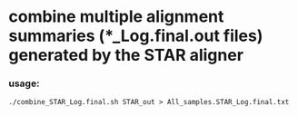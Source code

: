 # combine multiple alignment summaries (*_Log.final.out files) generated by the STAR aligner
### usage:
```
./combine_STAR_Log.final.sh STAR_out > All_samples.STAR_Log.final.txt
```

